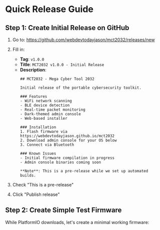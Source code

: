 # Quick Release Guide

## Step 1: Create Initial Release on GitHub

1. Go to: https://github.com/webdevtodayjason/mct2032/releases/new

2. Fill in:
   - **Tag**: `v1.0.0`
   - **Title**: `MCT2032 v1.0.0 - Initial Release`
   - **Description**:
     ```
     ## MCT2032 - Mega Cyber Tool 2032
     
     Initial release of the portable cybersecurity toolkit.
     
     ### Features
     - WiFi network scanning
     - BLE device detection  
     - Real-time packet monitoring
     - Dark-themed admin console
     - Web-based installer
     
     ### Installation
     1. Flash firmware via https://webdevtodayjason.github.io/mct2032
     2. Download admin console for your OS below
     3. Connect via Bluetooth
     
     ### Known Issues
     - Initial firmware compilation in progress
     - Admin console binaries coming soon
     
     **Note**: This is a pre-release while we set up automated builds.
     ```

3. Check "This is a pre-release"

4. Click "Publish release"

## Step 2: Create Simple Test Firmware

While PlatformIO downloads, let's create a minimal working firmware: